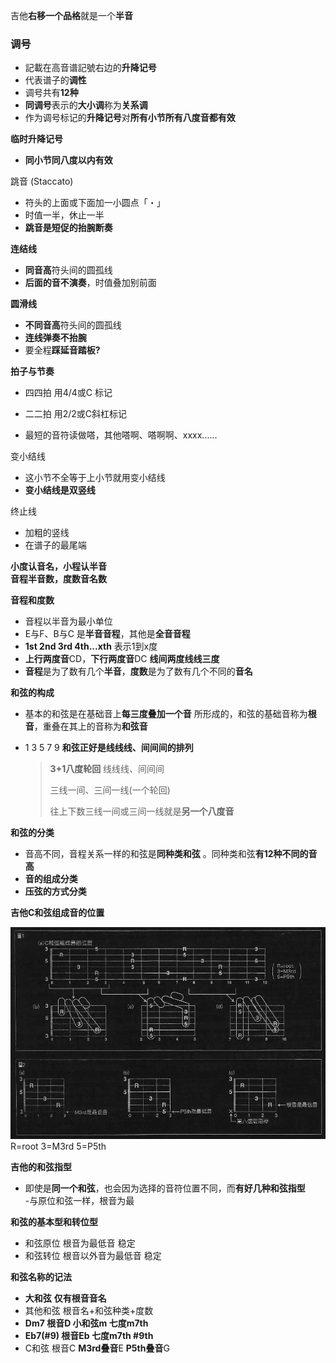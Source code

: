 
吉他**右移一个品格**就是一个**半音**  


### 调号
- 記載在高音谱記號右边的**升降记号**  
- 代表谱子的**调性**  
- 调号共有**12种**  
- **同调号**表示的**大小调**称为**关系调**  
- 作为调号标记的**升降记号**对**所有小节所有八度音都有效**  


**临时升降记号**  
- **同小节同八度以内有效**  
  

跳音 (Staccato)  
- 符头的上面或下面加一小圆点「・」  
- 时值一半，休止一半  
- **跳音是短促的抬腕断奏**  

**连结线**  
- **同音高**符头间的圆孤线  
- **后面的音不演奏**，时值叠加别前面  

**圆滑线**  
- **不同音高**符头间的圆孤线  
- **连线弹奏不抬腕**  
- 要全程**踩延音踏板?**



**拍子与节奏**  

- 四四拍  用4/4或C 标记  
- 二二拍  用2/2或C斜杠标记      

- 最短的音符读做嗒，其他嗒啊、嗒啊啊、xxxx......  

变小结线  

- 这小节不全等于上小节就用变小结线  
- **变小结线是双竖线**  



终止线  

- 加粗的竖线  
- 在谱子的最尾端  

**小度认音名，小程认半音**    
**音程半音数，度数音名数**   

**音程和度数**  

- 音程以半音为最小单位  
- E与F、B与C 是**半音音程**，其他是**全音音程**  
- **1st  2nd  3rd  4th...xth**  表示1到x度  
- **上行两度音**CD，**下行两度音**DC  **线间两度线线三度**
- **音程**是为了数有几个**半音**，**度数**是为了数有几个不同的**音名**  



**和弦的构成**  

- 基本的和弦是在基础音上**每三度叠加一个音**
 所形成的，和弦的基础音称为**根音**，重叠在其上的音称为**和弦音**    

- 1 3 5 7 9 **和弦正好是线线线、间间间的排列**  

  > **3+1八度轮回** 线线线、间间间
  >
  > 三线一间、三间一线(一个轮回) 
  >
  > 往上下数三线一间或三间一线就是**另一个八度音**  

**和弦的分类**  
- 音高不同，音程关系一样的和弦是**同种类和弦** 。同种类和弦**有12种不同的音高**  
- **音的组成分类**  
- **压弦的方式分类**    


**吉他C和弦组成音的位置**  

![吉他C和弦组成音的位置](./img/吉他C和弦组成音的位置-和弦进行秘笈.jpg)  
R=root  3=M3rd  5=P5th  


**吉他的和弦指型**  
- 即使是**同一个和弦**，也会因为选择的音符位置不同，而**有好几种和弦指型**  
-与原位和弦一样，根音为最

**和弦的基本型和转位型**  
- 和弦原位  根音为最低音  稳定  
- 和弦转位  根音以外音为最低音  稳定  


**和弦名称的记法**  
- **大和弦**  **仅有根音音名**  
- 其他和弦  根音名+和弦种类+度数  
- **Dm7  根音D 小和弦m 七度m7th**    
- **Eb7(#9)  根音Eb 七度m7th #9th**      
- C和弦 根音C  **M3rd叠音**E  **P5th叠音**G    



